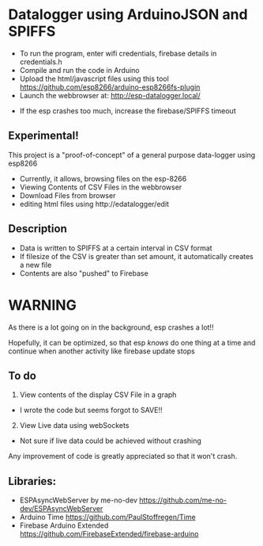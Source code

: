 # Datalogger using ArduinoJSON and SPIFFS

- To run the program, enter wifi credentials, firebase details in credentials.h
- Compile and run the code in Arduino
- Upload the html/javascript files using this tool https://github.com/esp8266/arduino-esp8266fs-plugin
- Launch the webbrowser at: http://esp-datalogger.local/

* If the esp crashes too much, increase the firebase/SPIFFS timeout

## Experimental!

This project is a "proof-of-concept" of a general purpose data-logger using esp8266

* Currently, it allows, browsing files on the esp-8266
* Viewing Contents of CSV Files in the webbrowser
* Download Files from browser
* editing html files using http://edatalogger/edit

## Description

* Data is written to SPIFFS at a certain interval in CSV format
* If filesize of the CSV is greater than set amount, it automatically creates a new file
* Contents are also "pushed" to Firebase


# WARNING

As there is a lot going on in the background, esp crashes a lot!!

Hopefully, it can be optimized, so that esp *knows* do one thing at a time and continue when another activity like firebase update stops

## To do

1. View contents of the display CSV File in a graph
- I wrote the code but seems forgot to SAVE!!

2. View Live data using webSockets
- Not sure if live data could be achieved without crashing

Any improvement of code is greatly appreciated so that it won't crash.

## Libraries:
- ESPAsyncWebServer by me-no-dev https://github.com/me-no-dev/ESPAsyncWebServer
- Arduino Time https://github.com/PaulStoffregen/Time
- Firebase Arduino Extended https://github.com/FirebaseExtended/firebase-arduino
